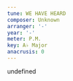 ```yaml
---
tune: WE HAVE HEARD
composer: Unknown
arranger: '-'
year: '-'
meter: P.M.
key: A♭ Major
anacrusis: 0
---
```

undefined